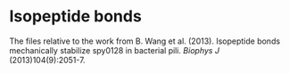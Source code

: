 # Isopeptide bonds

The files relative to the work from B. Wang et al. (2013). Isopeptide bonds mechanically stabilize spy0128 in bacterial pili. *Biophys J* (2013)104(9):2051-7.

